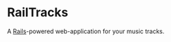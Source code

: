 RailTracks
==========
A [Rails](http://rubyonrails.org/)-powered web-application for your music tracks.


